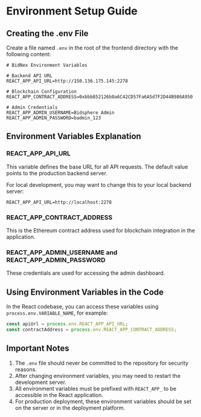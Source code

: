 # Environment Setup Guide

## Creating the .env File

Create a file named `.env` in the root of the frontend directory with the following content:

```
# BidNex Environment Variables

# Backend API URL
REACT_APP_API_URL=http://150.136.175.145:2278

# Blockchain Configuration
REACT_APP_CONTRACT_ADDRESS=0xbbb852126b0a6C42CD57Fa6A5d7F2D44B986A950

# Admin Credentials
REACT_APP_ADMIN_USERNAME=Bidsphere Admin
REACT_APP_ADMIN_PASSWORD=badmin_123
```

## Environment Variables Explanation

### REACT_APP_API_URL
This variable defines the base URL for all API requests. The default value points to the production backend server.

For local development, you may want to change this to your local backend server:
```
REACT_APP_API_URL=http://localhost:2278
```

### REACT_APP_CONTRACT_ADDRESS
This is the Ethereum contract address used for blockchain integration in the application. 

### REACT_APP_ADMIN_USERNAME and REACT_APP_ADMIN_PASSWORD
These credentials are used for accessing the admin dashboard. 

## Using Environment Variables in the Code

In the React codebase, you can access these variables using `process.env.VARIABLE_NAME`, for example:

```javascript
const apiUrl = process.env.REACT_APP_API_URL;
const contractAddress = process.env.REACT_APP_CONTRACT_ADDRESS;
```

## Important Notes

1. The `.env` file should never be committed to the repository for security reasons.
2. After changing environment variables, you may need to restart the development server.
3. All environment variables must be prefixed with `REACT_APP_` to be accessible in the React application.
4. For production deployment, these environment variables should be set on the server or in the deployment platform. 
